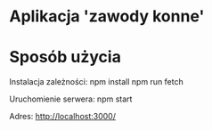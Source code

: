 # Aplikacja 'zawody konne'

# Sposób użycia

Instalacja zależności:
npm install
npm run fetch

Uruchomienie serwera:
npm start

Adres:
[http://localhost:3000/](http://localhost:3000/)
